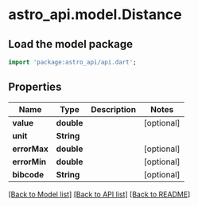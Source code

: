 # astro_api.model.Distance

## Load the model package
```dart
import 'package:astro_api/api.dart';
```

## Properties
Name | Type | Description | Notes
------------ | ------------- | ------------- | -------------
**value** | **double** |  | [optional] 
**unit** | **String** |  | 
**errorMax** | **double** |  | [optional] 
**errorMin** | **double** |  | [optional] 
**bibcode** | **String** |  | [optional] 

[[Back to Model list]](../README.md#documentation-for-models) [[Back to API list]](../README.md#documentation-for-api-endpoints) [[Back to README]](../README.md)


